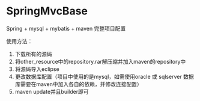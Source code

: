 # SpringMvcBase
Spring + mysql + mybatis + maven 完整项目配置

使用方法：
1. 下载所有的源码
2. 将other_resource中的repository.rar解压缩并加入maven的repository中
3. 将源码导入eclipse
4. 更改数据库配置（项目中使用的是mysql，如需使用oracle 或 sqlserver 数据库需要在maven中加入各自的依赖，并修改连接配置）
5. maven update并且builder即可
